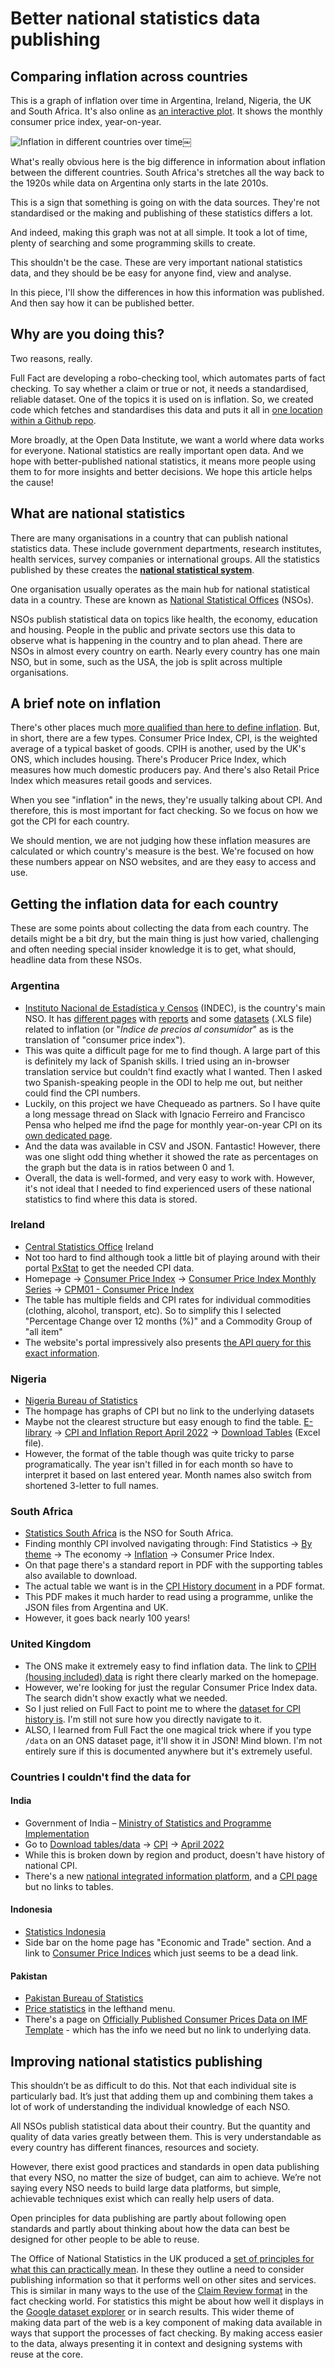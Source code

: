 # Better national statistics data publishing

## Comparing inflation across countries

This is a graph of inflation over time in Argentina, Ireland, Nigeria, the UK and South Africa. It's also online as [an interactive plot](https://rawcdn.githack.com/FullFact/nso-stats-fetcher/06f2db0c587532934750024118cd1170e8b395d8/data/inflation_stats.html). It shows the monthly consumer price index, year-on-year. 

![Inflation in different countries over time](./data/inflation_stats.png)￼

What's really obvious here is the big difference in information about inflation between the different countries. South Africa's stretches all the way back to the 1920s while data on Argentina only starts in the late 2010s.     

This is a sign that something is going on with the data sources. They're not standardised or the making and publishing of these statistics differs a lot. 

And indeed, making this graph was not at all simple. It took a lot of time, plenty of searching and some programming skills to create. 

This shouldn't be the case. These are very important national statistics data, and they should be be easy for anyone find, view and analyse. 

In this piece, I'll show the differences in how this information was published. And then say how it can be published better. 

## Why are you doing this?

Two reasons, really.

Full Fact are developing a robo-checking tool, which automates parts of fact checking. To say whether a claim or true or not, it needs a standardised, reliable dataset. One of the topics it is used on is inflation. So, we created code which fetches and standardises this data and puts it all in [one location within a Github repo](https://github.com/FullFact/nso-stats-fetcher/tree/main/data).

More broadly, at the Open Data Institute, we want a world where data works for everyone. National statistics are really important open data. And we hope with better-published national statistics, it means more people using them to for more insights and better decisions. We hope this article helps the cause!

## What are national statistics

There are many organisations in a country that can publish national statistics data. These include government departments, research institutes, health services, survey companies or international groups. All the statistics published by these creates the [**national statistical system**](https://stats.oecd.org/glossary/detail.asp?ID=1726).

One organisation usually operates as the main hub for national statistical data in a country. These are known as [National Statistical Offices](https://stats.oecd.org/glossary/detail.asp?ID=4344) (NSOs).

NSOs publish statistical data on topics like health, the economy, education and housing. People in the public and private sectors use this data to observe what is happening in the country and to plan ahead. There are NSOs in almost every country on earth. Nearly every country has one main NSO, but in some, such as the USA, the job is split across multiple organisations.

## A brief note on inflation

There's other places much [more qualified than here to define inflation](https://www.oecd-ilibrary.org/economics/producer-price-indices-ppi/indicator/english_a24f6fa9-en). But, in short, there are a few types. Consumer Price Index, CPI, is the weighted average of a typical basket of goods. CPIH is another, used by the UK's ONS, which includes housing. There's Producer Price Index, which measures how much domestic producers pay. And there's also Retail Price Index which measures retail goods and services.

When you see "inflation" in the news, they're usually talking about CPI. And therefore, this is most important for fact checking.  So we focus on how we got the CPI for each country. 

We should mention, we are not judging how these inflation measures are calculated or which country's measure is the best. We're focused on how these numbers appear on NSO websites, and are they easy to access and use. 

## Getting the inflation data for each country

These are some points about collecting the data from each country. The details might be a bit dry, but the main thing is just how varied, challenging and often needing special insider knowledge it is to get, what should, headline data from these NSOs. 

### Argentina

- [Instituto Nacional de Estadística y Censos](https://www.indec.gob.ar) (INDEC), is the country's main NSO. It has [different pages](https://www.indec.gob.ar/indec/web/Nivel4-Tema-3-5-31) with [reports](https://www.indec.gob.ar/uploads/informesdeprensa/ipc_05_2224DC1A5434.pdf) and some [datasets](https://www.indec.gob.ar/ftp/cuadros/economia/sh_ipc_aperturas.xls) (.XLS file) related to inflation (or "*Índice de precios al consumidor*" as is the translation of "consumer price index"). 
- This was quite a difficult page for me to find though. A large part of this is definitely my lack of Spanish skills. I tried using an in-browser translation service but couldn't find exactly what I wanted. Then I asked two Spanish-speaking people in the ODI to help me out, but neither could find the CPI numbers. 
- Luckily, on this project we have Chequeado as partners. So I have quite a long message thread on Slack with Ignacio Ferreiro and Francisco Pensa who helped me ifnd the page for monthly year-on-year CPI on its [own dedicated page](https://datos.gob.ar/series/api/series/?ids=148.3_INIVELNAL_DICI_M_26&collapse=month&collapse_aggregation=avg&representation_mode=percent_change_a_year_ago). 
- And the data was available in CSV and JSON. Fantastic! However, there was one slight odd thing whether it showed the rate as percentages on the graph but the data is in ratios between 0 and 1. 
- Overall, the data is well-formed, and very easy to work with. However, it's not ideal that I needed to find experienced users of these national statistics to find where this data is stored.  

### Ireland
- [Central Statistics Office](https://www.cso.ie/en/index.html) Ireland
- Not too hard to find although took a little bit of playing around with their portal [PxStat](https://github.com/CSOIreland/PxStat) to get the needed CPI data. 
- Homepage -> [Consumer Price Index](https://www.cso.ie/en/releasesandpublications/er/cpi/consumerpriceindexapril2022/) -> [Consumer Price Index Monthly Series](https://data.cso.ie/product/CPIM) -> [CPM01 - Consumer Price Index](https://data.cso.ie/table/CPM01) 
- The table has multiple fields and CPI rates for individual commodities (clothing, alcohol, transport, etc). So to simplify this I selected "Percentage Change over 12 months (%)" and a Commodity Group of "all item"
- The website's portal impressively also presents [the API query for this exact information](https://ws.cso.ie/public/api.jsonrpc?data=%7B%22jsonrpc%22:%222.0%22,%22method%22:%22PxStat.Data.Cube_API.ReadDataset%22,%22params%22:%7B%22class%22:%22query%22,%22id%22:%5B%22STATISTIC%22,%22C01779V03424%22%5D,%22dimension%22:%7B%22STATISTIC%22:%7B%22category%22:%7B%22index%22:%5B%22CPM01C07%22%5D%7D%7D,%22C01779V03424%22:%7B%22category%22:%7B%22index%22:%5B%22-%22%5D%7D%7D%7D,%22extension%22:%7B%22pivot%22:null,%22codes%22:false,%22language%22:%7B%22code%22:%22en%22%7D,%22format%22:%7B%22type%22:%22JSON-stat%22,%22version%22:%222.0%22%7D,%22matrix%22:%22CPM01%22%7D,%22version%22:%222.0%22%7D%7D). 

### Nigeria
* [Nigeria Bureau of Statistics](https://nigerianstat.gov.ng)
* The hompage has graphs of CPI but no link to the underlying datasets
* Maybe not the clearest structure but easy enough to find the table. [E-library](https://nigerianstat.gov.ng/elibrary) -> [CPI and Inflation Report April 2022](https://nigerianstat.gov.ng/elibrary/read/1241170) -> [Download Tables](https://nigerianstat.gov.ng/resource/cpi_1NewAPR2022.xlsx) (Excel file). 
* However, the format of the table though was quite tricky to parse programatically. The year isn't filled in for each month so have to interpret it based on last entered year. Month names also switch from shortened 3-letter to full names. 

### South Africa
- [Statistics South Africa](https://www.statssa.gov.za) is the NSO for South Africa. 
- Finding monthly CPI involved navigating through: Find Statistics -> [By theme](https://www.statssa.gov.za/?page_id=595) -> The economy -> [Inflation](https://www.statssa.gov.za/?page_id=735&id=3) -> Consumer Price Index. 
- On that page there's a standard report in PDF with the supporting tables also available to download. 
- The actual table we want is in the [CPI History document](http://www.statssa.gov.za/publications/P0141/CPIHistory.pdf) in a PDF format. 
- This PDF makes it much harder to read using a programme, unlike the JSON files from Argentina and UK. 
- However, it goes back nearly 100 years!

### United Kingdom
* The ONS make it extremely easy to find inflation data. The link to [CPIH (housing included) data](https://www.ons.gov.uk/economy/inflationandpriceindices/timeseries/l55o/mm23) is right there clearly marked on the homepage.  
* However, we're looking for just the regular Consumer Price Index data. The search didn't show exactly what we needed. 
* So I just relied on Full Fact to point me to where the [dataset for CPI history is](https://www.ons.gov.uk/economy/inflationandpriceindices/timeseries/d7g7/mm23). I'm still not sure how you directly navigate to it. 
* ALSO, I learned from Full Fact the one magical trick where if you type `/data` on an ONS dataset page, it'll show it in JSON! Mind blown. I'm not entirely sure if this is documented anywhere but it's extremely useful.  

### Countries I couldn't find the data for

#### India
- Government of India – [Ministry of Statistics and Programme Implementation](https://mospi.gov.in/web/mospi/home)
- Go to [Download tables/data](https://mospi.gov.in/web/mospi/download-tables-data) -> [CPI](https://mospi.gov.in/web/mospi/download-tables-data/-/reports/view/templateOne/16401?q=TBDCAT) -> [April 2022](https://mospi.gov.in/documents/213904//536525//1652358207416_State-wise%20group%20indices%20April%202022.pdf//cbf43606-3aa0-c050-e7c2-e276f6663d87)
- While this is broken down by region and product, doesn't have history of national CPI.  
- There's a new [national integrated information platform](https://mospi.gov.in/web/niip/home), and a [CPI page](https://mospi.gov.in/web/cpi) but no links to tables.  

#### Indonesia
- [Statistics Indonesia](https://www.bps.go.id)
- Side bar on the home page has "Economic and Trade" section. And a link to [Consumer Price Indices](https://www.bps.go.id/subject/3/inflasi.html#subjekViewTab3) which just seems to be a dead link. 

#### Pakistan
- [Pakistan Bureau of Statistics](https://www.pbs.gov.pk)
- [Price statistics](https://www.pbs.gov.pk/content/price-statistics) in the lefthand menu. 
- There's a page on [Officially Published Consumer Prices Data on IMF Template](https://www.pbs.gov.pk/content/officially-published-consumer-prices-data-imf-template) - which has the info we need but no link to underlying data.


## Improving national statistics publishing
This shouldn’t be as difficult to do this. Not that each individual site is particularly bad. It’s just that adding them up and combining them takes a lot of work of understanding the individual knowledge of each NSO.  

All NSOs publish statistical data about their country. But the quantity and quality of data varies greatly between them. This is very understandable as every country has different finances, resources and society.

However, there exist good practices and standards in open data publishing that every NSO, no matter the size of budget, can aim to achieve. We’re not saying every NSO needs to build large data platforms, but simple, achievable techniques exist which can really help users of data.

Open principles for data publishing are partly about following open standards and partly about thinking about how the data can best be designed for other people to be able to reuse.

The Office of National Statistics in the UK produced a [set of principles for what this can practically mean](https://digitalblog.ons.gov.uk/2017/01/06/some-open-data-publishing-principles/). In these they outline a need to consider publishing information so that it performs well on other sites and services. This is similar in many ways to the use of the [Claim Review format](https://schema.org/ClaimReview) in the fact checking world. For statistics this might be about how well it displays in the [Google dataset explorer](https://www.google.com/publicdata/directory) or in search results. This wider theme of making data part of the web is a key component of making data available in ways that support the processes of fact checking. By making access easier to the data, always presenting it in context and designing systems with reuse at the core.



